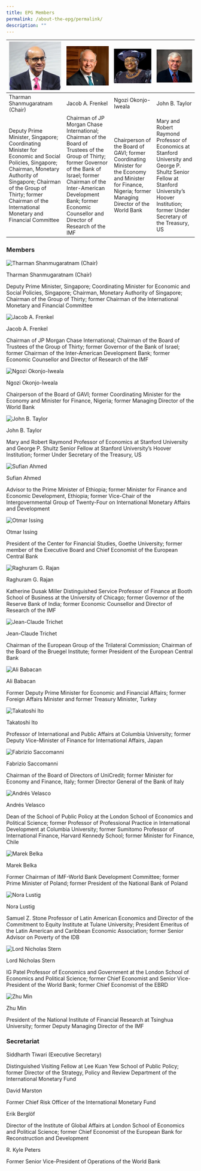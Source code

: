 ```yaml
---
title: EPG Members
permalink: /about-the-epg/permalink/
description: ""
---
```

| ![Tharman Shanmugaratnam (Chair)](/images/Members/tharman.jpg) | ![Jacob A. Frenkel](/images/Members/jacob.jpg) | ![Ngozi Okonjo-Iweala](/images/Members/ngozi.jpg) | ![John B. Taylor](/images/Members/john.jpg) |
| -------- | -------- | -------- | -------- |
| Tharman Shanmugaratnam (Chair)| Jacob A. Frenkel | Ngozi Okonjo-Iweala | John B. Taylor |
| Deputy Prime Minister, Singapore; Coordinating Minister for Economic and Social Policies, Singapore; Chairman, Monetary Authority of Singapore; Chairman of the Group of Thirty; former Chairman of the International Monetary and Financial Committee     | Chairman of JP Morgan Chase International; Chairman of the Board of Trustees of the Group of Thirty; former Governor of the Bank of Israel; former Chairman of the Inter-American Development Bank; former Economic Counsellor and Director of Research of the IMF     | Chairperson of the Board of GAVI; former Coordinating Minister for the Economy and Minister for Finance, Nigeria; former Managing Director of the World Bank   | Mary and Robert Raymond Professor of Economics at Stanford University and George P. Shultz Senior Fellow at Stanford University’s Hoover Institution; former Under Secretary of the Treasury, US |

### Members

![Tharman Shanmugaratnam (Chair)](https://www.globalfinancialgovernance.org/assets/images/members/DPM-Tharman-Shanmugaratnam.jpg)

Tharman Shanmugaratnam (Chair)

Deputy Prime Minister, Singapore; Coordinating Minister for Economic and Social Policies, Singapore; Chairman, Monetary Authority of Singapore; Chairman of the Group of Thirty; former Chairman of the International Monetary and Financial Committee

![Jacob A. Frenkel](https://www.globalfinancialgovernance.org/assets/images/members/Frenkel.jpg)

Jacob A. Frenkel

Chairman of JP Morgan Chase International; Chairman of the Board of Trustees of the Group of Thirty; former Governor of the Bank of Israel; former Chairman of the Inter-American Development Bank; former Economic Counsellor and Director of Research of the IMF

![Ngozi Okonjo-Iweala](https://www.globalfinancialgovernance.org/assets/images/members/Dr-Ngozi-Okonjo-Iweala.jpg)

Ngozi Okonjo-Iweala

Chairperson of the Board of GAVI; former Coordinating Minister for the Economy and Minister for Finance, Nigeria; former Managing Director of the World Bank

![John B. Taylor](https://www.globalfinancialgovernance.org/assets/images/members/Professor-John-B-Taylor.jpg)

John B. Taylor

Mary and Robert Raymond Professor of Economics at Stanford University and George P. Shultz Senior Fellow at Stanford University’s Hoover Institution; former Under Secretary of the Treasury, US

![Sufian Ahmed](https://www.globalfinancialgovernance.org/assets/images/members/Sufian.jpg)

Sufian Ahmed

Advisor to the Prime Minister of Ethiopia; former Minister for Finance and Economic Development, Ethiopia; former Vice-Chair of the Intergovernmental Group of Twenty-Four on International Monetary Affairs and Development

![Otmar Issing](https://www.globalfinancialgovernance.org/assets/images/members/Issing.jpg)

Otmar Issing

President of the Center for Financial Studies, Goethe University; former member of the Executive Board and Chief Economist of the European Central Bank

![Raghuram G. Rajan](https://www.globalfinancialgovernance.org/assets/images/members/Raghuram-Rajan.jpg)

Raghuram G. Rajan

Katherine Dusak Miller Distinguished Service Professor of Finance at Booth School of Business at the University of Chicago; former Governor of the Reserve Bank of India; former Economic Counsellor and Director of Research of the IMF

![Jean-Claude Trichet](https://www.globalfinancialgovernance.org/assets/images/members/Jean-Claude%20TRICHET.jpg)

Jean-Claude Trichet

Chairman of the European Group of the Trilateral Commission; Chairman of the Board of the Bruegel Institute; former President of the European Central Bank

![Ali Babacan](https://www.globalfinancialgovernance.org/assets/images/members/babacan.jpg)

Ali Babacan

Former Deputy Prime Minister for Economic and Financial Affairs; former Foreign Affairs Minister and former Treasury Minister, Turkey

![Takatoshi Ito](https://www.globalfinancialgovernance.org/assets/images/members/Ito.jpg)

Takatoshi Ito

Professor of International and Public Affairs at Columbia University; former Deputy Vice-Minister of Finance for International Affairs, Japan

![Fabrizio Saccomanni](https://www.globalfinancialgovernance.org/assets/images/members/Mr-Fabrizio-Saccomanni.jpg)

Fabrizio Saccomanni

Chairman of the Board of Directors of UniCredit; former Minister for Economy and Finance, Italy; former Director General of the Bank of Italy

![Andrés Velasco](https://www.globalfinancialgovernance.org/assets/images/members/Professor-Andres-Velasco.jpg)

Andrés Velasco

Dean of the School of Public Policy at the London School of Economics and Political Science; former Professor of Professional Practice in International Development at Columbia University; former Sumitomo Professor of International Finance, Harvard Kennedy School; former Minister for Finance, Chile

![Marek Belka](https://www.globalfinancialgovernance.org/assets/images/members/MBelka.jpg)

Marek Belka

Former Chairman of IMF-World Bank Development Committee; former Prime Minister of Poland; former President of the National Bank of Poland

![Nora Lustig](https://www.globalfinancialgovernance.org/assets/images/members/Lustig.jpg)

Nora Lustig

Samuel Z. Stone Professor of Latin American Economics and Director of the Commitment to Equity Institute at Tulane University; President Emeritus of the Latin American and Caribbean Economic Association; former Senior Advisor on Poverty of the IDB

![Lord Nicholas Stern](https://www.globalfinancialgovernance.org/assets/images/members/Lord-Nicholas-Stern.jpg)

Lord Nicholas Stern

IG Patel Professor of Economics and Government at the London School of Economics and Political Science; former Chief Economist and Senior Vice-President of the World Bank; former Chief Economist of the EBRD

![Zhu Min](https://www.globalfinancialgovernance.org/assets/images/members/Zhumin.jpg)

Zhu Min

President of the National Institute of Financial Research at Tsinghua University; former Deputy Managing Director of the IMF

### Secretariat

Siddharth Tiwari (Executive Secretary)

Distinguished Visiting Fellow at Lee Kuan Yew School of Public Policy; former Director of the Strategy, Policy and Review Department of the International Monetary Fund

David Marston

Former Chief Risk Officer of the International Monetary Fund

Erik Berglöf

Director of the Institute of Global Affairs at London School of Economics and Political Science; former Chief Economist of the European Bank for Reconstruction and Development

R. Kyle Peters

Former Senior Vice-President of Operations of the World Bank